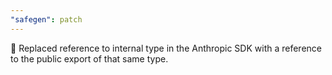 ```yaml
---
"safegen": patch
---
```


🐛 Replaced reference to internal type in the Anthropic SDK with a reference to the public export of that same type.
